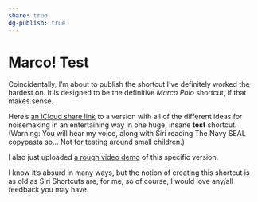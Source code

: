 ```yaml
---
share: true
dg-publish: true
---
```

# Marco! Test
Coincidentally, I’m about to publish the shortcut I’ve definitely worked the hardest on. It is designed to be the definitive *Marco Polo* shortcut, if that makes sense.

Here’s [an iCloud share link](https://www.icloud.com/shortcuts/76d33dfc235942489c810dd3e73a4c06) to a version with all of the different ideas for noisemaking in an entertaining way in one huge, insane **test** shortcut. (Warning: You will hear my voice, along with Siri reading The Navy SEAL copypasta so… Not for testing around small children.)

I also just uploaded [a rough video demo](https://youtu.be/rmSf5jdN9Lo) of this specific version.

I know it’s absurd in many ways, but the notion of creating this shortcut is as old as SIri Shortcuts are, for me, so of course, I would love any/all feedback you may have.